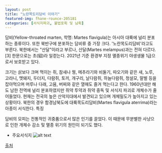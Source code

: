 ```yaml
---
layout: post
title: "노란목도리담비 이야기"
featured-img: fhane-rounce-205181
categories: [서식지파괴, 불법포획 및 남획]
---
```


담비(Yellow-throated marten, 학명: Martes flavigula)는 아시아 대륙에 널리 분포하는 종류이다. 또한 북반구에 분포하는 담비류 중 가장 크다. '노란목도리담비'라고도 부른다. 북한에서는 "산달"이라고 부르나, 산달(Martes melampus)과는 전혀 다르다.[3] 한문으로는 초(貂)라 일컫는다. 2021년 기준 환경부 지정 멸종위기 야생생물 1급으로서 보호받고 있다.

크기는 삵보다 크며 먹이는 쥐, 참새나 꿩, 메추라기와 비둘기, 따오기와 같은 새, 노루, 고라니, 멧돼지, 두더지, 다람쥐, 토끼, 개구리, 날다람쥐, 하늘다람쥐, 청설모, 말벌 등을 잡아먹으며 머루나 다래, 고욤, 버찌와 같은 열매도 즐겨 먹는다고 한다. 1960년대만 해도 남한 전역에 널리 분포하였지만 쥐약 투약과 쥐약 중독 및 서식지 파괴로 개체수가 줄어들었다. 현재는 전국의 높은 산악지대에서 발견되고 있으며 개체밀도가 높아지고 있는 상황이다. 북한의 경우 함경남북도에 대륙목도리담비(Martes flavigula aterrima)라는 아종이 서식한다.
특징

담비의 모피는 전통적인 귀중품으로서 많은 인기를 끌었다. 이 때문에 무분별한 사냥으로 인한 개체수 감소 및 멸종 위기의 원인이 되기도 했다.

- 주요서식지
![alt text](https://upload.wikimedia.org/wikipedia/commons/6/6d/Yellow-throated_Marten_area.png "Logo Title Text 1")



[출처](https://ko.wikipedia.org/wiki/%EB%8B%B4%EB%B9%84_(%EB%8F%99%EB%AC%BC)#%EC%9D%B8%EA%B0%84%EA%B3%BC%EC%9D%98_%EA%B4%80%EA%B3%84)